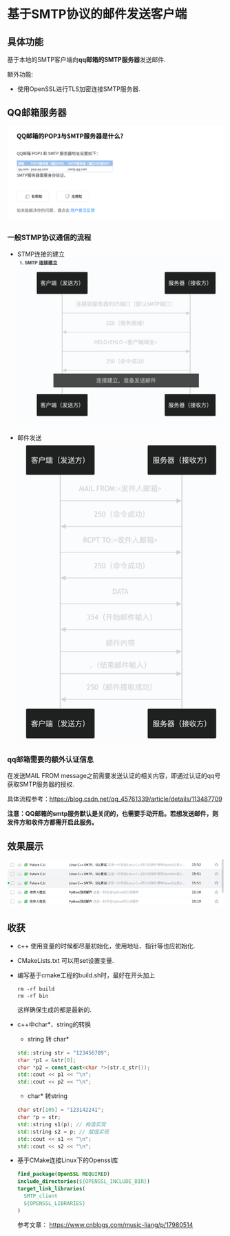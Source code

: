 # 基于SMTP协议的邮件发送客户端

## 具体功能

基于本地的SMTP客户端向**qq邮箱的SMTP服务器**发送邮件.

额外功能:
- 使用OpenSSL进行TLS加密连接SMTP服务器.

## QQ邮箱服务器

![qq服务器地址](images/a.png)

### 一般STMP协议通信的流程
- STMP连接的建立
![STMP连接建立](images/b.png)

- 邮件发送
![邮件发送](images/c.png)

### qq邮箱需要的额外认证信息

在发送MAIL FROM message之前需要发送认证的相关内容，即通过认证的qq号获取SMTP服务器的授权.

具体流程参考：https://blog.csdn.net/qq_45761339/article/details/113487709

**注意：QQ邮箱的smtp服务默认是关闭的，也需要手动开启。若想发送邮件，则发件方和收件方都需开启此服务。**

## 效果展示

![效果](images/d.png)

## 收获

- c++ 使用变量的时候都尽量初始化，使用地址、指针等也应初始化.
- CMakeLists.txt 可以用set设置变量.
- 编写基于cmake工程的build.sh时，最好在开头加上
  ```shell
  rm -rf build
  rm -rf bin
  ```
  这样确保生成的都是最新的.
  
- c++中char*、string的转换
  - string 转 char*
  ```cpp
  std::string str = "123456789";
  char *p1 = &str[0];
  char *p2 = const_cast<char *>(str.c_str());
  std::cout << p1 << "\n";
  std::cout << p2 << "\n";
  ```

  - char* 转string
  ```cpp
  char str[105] = "123142241";
  char *p = str;
  std::string s1(p); // 构造实现
  std::string s2 = p; // 赋值实现
  std::cout << s1 << "\n";
  std::cout << s2 << "\n";
  ```

- 基于CMake连接Linux下的Openssl库
  ```CMake
  find_package(OpenSSL REQUIRED)
  include_directories(${OPENSSL_INCLUDE_DIR})
  target_link_libraries(
    SMTP_client
    ${OPENSSL_LIBRARIES}
  )
  ```
  参考文章： https://www.cnblogs.com/music-liang/p/17980514